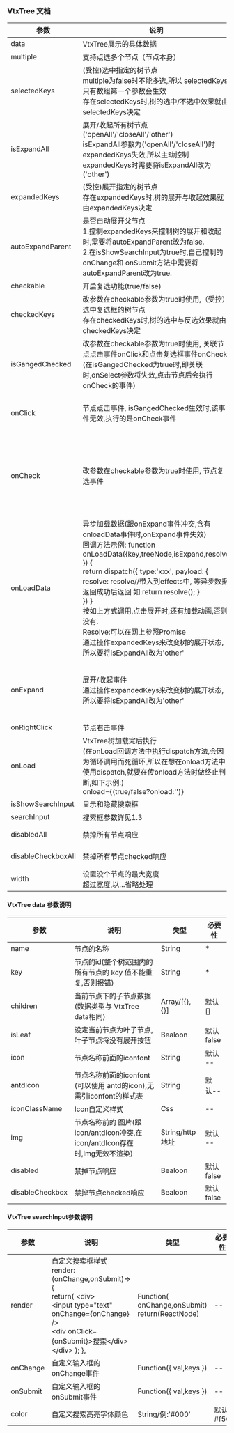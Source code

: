 ### VtxTree 文档


| **参数**  | **说明**    | **类型**    | **默认值** |
|--------------------|---------------------------|------------------------|------------|
| data    &nbsp;&nbsp;&nbsp;&nbsp;&nbsp;&nbsp;&nbsp;&nbsp;&nbsp;&nbsp;&nbsp;&nbsp;        | VtxTree展示的具体数据   | Array/[{},{}]    | \*         |
| multiple           | 支持点选多个节点（节点本身）  | Bealoon   | false      |
| selectedKeys       | (受控)选中指定的树节点 <br/>multiple为false时不能多选,所以 selectedKeys只有数组第一个参数会生效<br/> 存在selectedKeys时,树的选中/不选中效果就由selectedKeys决定 | String[] | \--        |
| isExpandAll        | 展开/收起所有树节点('openAll'/'closeAll'/'other')<br/> isExpandAll参数为('openAll'/'closeAll')时expandedKeys失效,所以主动控制expandedKeys时需要将isExpandAll改为('other')     | String     | 'other'    |
| expandedKeys       | (受控)展开指定的树节点 <br/>存在expandedKeys时,树的展开与收起效果就由expandedKeys决定  | String []  | \--        |
| autoExpandParent   | 是否自动展开父节点<br/> 1.控制expandedKeys来控制树的展开和收起时,需要将autoExpandParent改为false.<br/> 2.在isShowSearchInput为true时,自己控制的onChange和 onSubmit方法中需要将autoExpandParent改为true.  | Bealoon | true       |
| checkable          | 开启复选功能(true/false)   | Bealoon   | false      |
| checkedKeys        | 改参数在checkable参数为true时使用,（受控）选中复选框的树节点<br/> 存在checkedKeys时,树的选中与反选效果就由checkedKeys决定  | String[]  | \--        |
| isGangedChecked    | 改参数在checkable参数为true时使用, 关联节点点击事件onClick和点击复选框事件onCheck,(在isGangedChecked为true时,即关联时,onSelect参数将失效,点击节点后会执行onCheck的事件)   | Bealoon   | false      |
| onClick            | 节点点击事件, isGangedChecked生效时,该事件无效,执行的是onCheck事件  | Funciton({key,treeNode, selectedKeys }) selectedKeys:在multiple为false时,返回的值与key相同, 当multiple为true时,返回所有选中的key类型为数组 | \--        |
| onCheck            | 改参数在checkable参数为true时使用, 节点复选事件   | Funciton({key,isChecked, checkedKeys, treeNode, leafNode }) <br/>isChecked:true/false,true表示该节点被选中,false反之<br/> checkedKeys:返回的所有选中的节点key,用于在namespace中处理数据 treeNode:当前点击的节点数据<br/>leafNode:所有选中的叶子节点数据 |
| onLoadData         | 异步加载数据(跟onExpand事件冲突,含有onloadData事件时,onExpand事件失效)<br/> 回调方法示例: function onLoadData({key,treeNode,isExpand,resolve }) { <br/>return dispatch({ type:'xxx', payload: { <br/>resolve: resolve//带入到effects中, 等异步数据返回成功后返回 如:return resolve(); } <br/>}) }<br/> 按如上方式调用,点击展开时,还有加载动画,否则没有.<br/> Resolve:可以在网上参照Promise <br/>通过操作expandedKeys来改变树的展开状态,所以要将isExpandAll改为'other'  | Funciton({key,treeNode,isExpand,resolve })<br/> key:操作的对应节点key<br/>  treeNode: 操作的对应节数据 resolve: Promise方法的返回使用方式如说明  | \--        |
| onExpand           | 展开/收起事件 <br/>通过操作expandedKeys来改变树的展开状态,所以要将isExpandAll改为'other'  | Funciton({key, isExpand, treeNode, expandedKeys })<br/> isExpand:bealoon/true(表示展开操作).false(表示收起操作)<br/> expandedKeys:array/所有展开的节点的key数组  | \--        |
| onRightClick       | 节点右击事件  | Funciton({event, key,treeNode })  | \--        |
| onLoad             | VtxTree树加载完后执行   <br/>   (在onLoad回调方法中执行dispatch方法,会因为循环调用而死循环,所以在想在onload方法中使用dispatch,就要在传onload方法时做终止判断,如下示例:)     <br/>  onload={(true/false?onload:'')}  | Function({leafNode,leafKeys})<br/>   leafNode:所有叶子节点的数据对象 <br/>   leafKeys:所有叶子节点的key  | \--        |
| isShowSearchInput  | 显示和隐藏搜索框  | Bealoon  | false      |
| searchInput        | 搜索框参数详见1.3  | Object  | \--        |
| disabledAll        | 禁掉所有节点响应  | Bealoon  | 默认false  |
| disableCheckboxAll | 禁掉所有节点checked响应  | Bealoon  | 默认false  |
| width              | 设置没个节点的最大宽度   <br/>  超过宽度,以...省略处理   | number 例:100   | 100        |

#### VtxTree data 参数说明

| **参数**        | **说明**                                                                   | **类型**        | **必要性** |
|-----------------|----------------------------------------------------------------------------|-----------------|------------|
| name            | 节点的名称                                                                 | String          | \*         |
| key             | 节点的id(整个树范围内的所有节点的 key 值不能重复,否则报错)                 | String          | \*         |
| children        | 当前节点下的子节点数据(数据类型与 VtxTree data相同)                        | Array/[{},{}]   | 默认[]     |
| isLeaf          | 设定当前节点为叶子节点,叶子节点将没有展开按钮                              | Bealoon         | 默认false  |
| icon            | 节点名称前面的iconfont                                                     | String          | 默认 --    |
| antdIcon        | 节点名称前面的iconfont (可以使用 antd的icon),无需引iconfont的样式表        | String          | 默认--     |
| iconClassName   | Icon自定义样式                                                             | Css             | \--        |
| img             | 节点名称前的 图片(跟icon/antdIcon冲突,在icon/antdIcon存在时,img无效不渲染) | String/http地址 | 默认 --    |
| disabled        | 禁掉节点响应                                                               | Bealoon         | 默认false  |
| disableCheckbox | 禁掉节点checked响应                                                        | Bealoon         | 默认false  |

#### VtxTree searchInput参数说明

| **参数** | **说明**                                                                                                                                                           | **类型**                                      | **必要性** |
|----------|--------------------------------------------------------------------------------------------------------------------------------------------------------------------|-----------------------------------------------|------------|
| render   | 自定义搜索框样式 <br/> render: (onChange,onSubmit)=\>{<br/> return( \<div\> <br/>\<input type="text" onChange={onChange} /\> <br/>\<div onClick={onSubmit}\>搜索\</div\> <br/>\</div\> ); }, | Function( onChange,onSubmit)<br/>return(ReactNode)                  | \--        |
| onChange | 自定义输入框的onChange事件                                                                                                                                         | Function({ val,keys })                        | \--        |
| onSubmit | 自定义输入框的 onSubmit事件                                                                                                                                        | Function({ val,keys })                        | \--        |
| color    | 自定义搜索高亮字体颜色                                                                                                                                             | String/例:'\#000'                             | 默认\#f50  |
